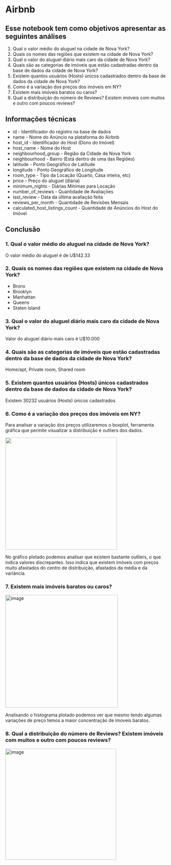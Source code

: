 # Airbnb

## Esse notebook tem como objetivos apresentar as seguintes análises	 

1. Qual o valor médio do aluguel na cidade de Nova York?
2. Quais os nomes das regiões que existem na cidade de Nova York?
3. Qual o valor do aluguel diário mais caro da cidade de Nova York?
4. Quais são as categorias de imóveis que estão cadastradas dentro da base de dados da cidade de Nova York?
5. Existem quantos usuários (Hosts) únicos cadastrados dentro da base de dados da cidade de Nova York?
6. Como é a variação dos preços dos imóveis em NY?
7. Existem mais imóveis baratos ou caros?
8. Qual a distribuição do número de Reviews? Existem imóveis com muitos e
outro com poucos reviews?

## Informações técnicas 

* id - Identificador do registro na base de dados
* name - Nome do Anúncio na plataforma do Airbnb
* host_id - Identificador do Host (Dono do Imóvel)
* host_name - Nome do Host
* neighbourhood_group - Região da Cidade de Nova York
* neighbourhood - Bairro (Está dentro de uma das Regiões)
* latitude - Ponto Geográfico de Latitude
* longitude - Ponto Geográfico de Longitude
* room_type - Tipo da Locação (Quarto, Casa inteira, etc)
* price - Preço do aluguel (diária)
* minimum_nights - Diárias Mínimas para Locação
* number_of_reviews - Quantidade de Avaliações
* last_review - Data da última avaliação feita
* reviews_per_month - Quantidade de Revisões Mensais
* calculated_host_listings_count - Quantidade de Anúncios do Host do Imóvel

## Conclusão

### 1. Qual o valor médio do aluguel na cidade de Nova York?

O valor médio do aluguel é de  U$142.33

### 2. Quais os nomes das regiões que existem na cidade de Nova York?

* Bronx 
* Brooklyn 
* Manhattan
* Queens
* Staten Island

### 3. Qual o valor do aluguel diário mais caro da cidade de Nova York?

Valor do aluguel diário mais caro é U$10.000

### 4. Quais são as categorias de imóveis que estão cadastradas dentro da base de dados da cidade de Nova York?

Home/apt, Private room, Shared room

### 5. Existem quantos usuários (Hosts) únicos cadastrados dentro da base de dados da cidade de Nova York?

Existem 30232 usuários (Hosts) únicos cadastrados

### 6. Como é a variação dos preços dos imóveis em NY?

Para analisar a variação dos preços utilizaremos o boxplot, ferramenta gráfica que permite visualizar a distribuição e outliers dos dados.

<img src ="https://user-images.githubusercontent.com/79377636/211086374-d37a896c-2556-43f6-9e25-b17f9114330b.png"
     height = "350px"/>

No gráfico plotado podemos analisar que existem bastante outliers, o que indica valores discrepantes. Isso indica que existem imóveis com preços muito afastados do centro de distribuição, afastados da média e da variância. 

### 7. Existem mais imóveis baratos ou caros?

<img width="352" alt="image" src="https://user-images.githubusercontent.com/79377636/211081152-aa6ccf8e-99a1-432a-ba2a-9b0a2b3df94b.png">

Analisando o histograma plotado podemos ver que mesmo tendo algumas variações de preço temos a maior concentração de imoveis baratos.

### 8. Qual a distribuição do número de Reviews? Existem imóveis com muitos e outro com poucos reviews?

<img width="347" alt="image" src="https://user-images.githubusercontent.com/79377636/211081346-ee94e618-46a6-40a3-bd33-c579375065e9.png">


